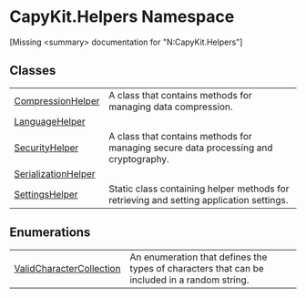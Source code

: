 # CapyKit.Helpers Namespace


\[Missing &lt;summary&gt; documentation for "N:CapyKit.Helpers"\]



## Classes
<table>
<tr>
<td><a href="T_CapyKit_Helpers_CompressionHelper.md">CompressionHelper</a></td>
<td>A class that contains methods for managing data compression.</td></tr>
<tr>
<td><a href="T_CapyKit_Helpers_LanguageHelper.md">LanguageHelper</a></td>
<td> </td></tr>
<tr>
<td><a href="T_CapyKit_Helpers_SecurityHelper.md">SecurityHelper</a></td>
<td>A class that contains methods for managing secure data processing and cryptography.</td></tr>
<tr>
<td><a href="T_CapyKit_Helpers_SerializationHelper.md">SerializationHelper</a></td>
<td> </td></tr>
<tr>
<td><a href="T_CapyKit_Helpers_SettingsHelper.md">SettingsHelper</a></td>
<td>Static class containing helper methods for retrieving and setting application settings.</td></tr>
</table>

## Enumerations
<table>
<tr>
<td><a href="T_CapyKit_Helpers_ValidCharacterCollection.md">ValidCharacterCollection</a></td>
<td>An enumeration that defines the types of characters that can be included in a random string.</td></tr>
</table>